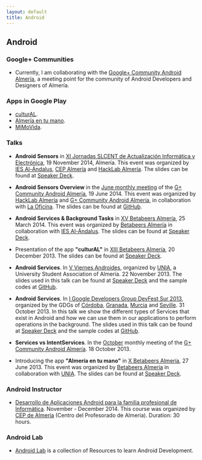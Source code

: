 ```yaml
---
layout: default
title: Android
---
```


## Android

### Google+ Communities
* Currently, I am collaborating with the [Google+ Community Android Almería](https://plus.google.com/u/0/communities/105420979515011141876), a meeting point for the community of Android Developers and Designers of Almería.

### Apps in Google Play
  - [culturAL](https://play.google.com/store/apps/details?id=org.josejuansanchez.agendaculturaldealmeria).
  - [Almería en tu mano](https://play.google.com/store/apps/details?id=es.almeriaentumano.android).
  - [MiMoVida](https://play.google.com/store/apps/details?id=com.idiria.games.mimovida).

### Talks
  * **Android Sensors** in [XI Jornadas SLCENT de Actualización Informática y Electrónica](http://hacklabalmeria.net/evento/20141119/), 19 November 2014, Almería. This event was organized by [IES Al-Ándalus](http://www.iesalandalus.org), [CEP Almería](http://www.cepalmeria.org) and [HackLab Almería](http://hacklabalmeria.net). The slides can be found at [Speaker Deck](https://speakerdeck.com/josejuansanchez/android-sensors). 

  * **Android Sensors Overview** in the [June monthly meeting](https://plus.google.com/u/0/events/c413kli326rdrf6ufgro4jecjm8) of the [G+ Community Android Almería](https://plus.google.com/u/0/communities/105420979515011141876), 19 June 2014. This event was organized by [HackLab Almería](http://hacklabalmeria.net) and [G+ Community Android Almería](https://plus.google.com/u/0/communities/105420979515011141876), in collaboration with [La Oficina](http://laoficinacultural.org). The slides can be found at [GitHub](http://josejuansanchez.org/android-sensors-overview/).

  * **Android Services & Background Tasks** in [XV Betabeers Almería](http://betabeers.com/event/xv-betabeers-almeria-1691/), 25 March 2014. This event was organized by [Betabeers Almería](https://twitter.com/betabeersALM) in collaboration with [IES Al-Ándalus](http://www.iesalandalus.org). The slides can be found at [Speaker Deck](https://speakerdeck.com/josejuansanchez/android-services-and-background-tasks).  

  * Presentation of the app **"culturAL"** in [XIII Betabeers Almería](http://betabeers.com/event/xiii-betabeers-almeria-1429/), 20 December 2013. The slides can be found at [Speaker Deck](https://speakerdeck.com/josejuansanchez/cultural).
  
  * **Android Services**.  In [V Viernes Androides](http://unia.ual.es/moodle/course/view.php?id=2), organized by [UNIA](http://unia.ual.es), a University Student Association of Almería. 22 November 2013. The slides used in this talk can be found at [Speaker Deck](https://speakerdeck.com/josejuansanchez/viernes-androides-android-services) and  the sample codes at [GitHub](https://github.com/josejuansanchez/GDG-DevFestSur-2013).

  * **Android Services**.  In [I Google Developers Group DevFest Sur 2013](http://sur.gdgdevfest.com), organized by the GDGs of [Córdoba](https://plus.google.com/u/0/106302567584201009963), [Granada](https://plus.google.com/u/0/+Gdggranada/), [Murcia](https://plus.google.com/u/0/107657001882433902492) and [Seville](https://plus.google.com/u/0/117186888160178861350/). 31 October 2013. In this talk we show the different types of Services that exist in Android and how we can use them in our applications to perform operations in the background. The slides used in this talk can be found at [Speaker Deck](https://speakerdeck.com/josejuansanchez/android-services) and  the sample codes at [GitHub](https://github.com/josejuansanchez/GDG-DevFestSur-2013).

  * **Services vs IntentServices**. In the [October](http://josejuansanchez.org/blog/posts/charlas-de-la-comunidad-android-almera-en-octubre/) monthly meeting of the [G+ Community Android Almería](https://plus.google.com/u/0/communities/105420979515011141876). 18 October 2013.

  * Introducing the app **"Almería en tu mano"** in [X Betabeers Almería](http://betabeers.com/event/x-betabeers-almeria-1061/), 27 June 2013. This event was organized by [Betabeers Almería](https://twitter.com/betabeersALM) in collaboration with [UNIA](http://unia.ual.es). The slides can be found at [Speaker Deck](https://speakerdeck.com/josejuansanchez/almeria-en-tu-mano).

### Android Instructor
  * [
Desarrollo de Aplicaciones Android para la familia profesional de Informática](https://www.juntadeandalucia.es/educacion/seneca/seneca/jsp/gestionactividades/DetActForPub.jsp?X_EDIACTFOR=145506). November - December 2014. This course was organized by [CEP de Almería](http://www.cepalmeria.org) (Centro del Profesorado de Almería). Duration: 30 hours.

### Android Lab

* [Android Lab](http://josejuansanchez.org/androidlab) is a collection of Resources to learn Android Development.
